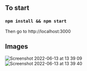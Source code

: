 ## To start

### `npm install && npm start`
Then go to http://localhost:3000

## Images

![Screenshot 2022-06-13 at 13 39 09](https://user-images.githubusercontent.com/70368355/173345975-36a875ad-2909-4422-b59d-73fece09a332.png)
![Screenshot 2022-06-13 at 13 39 40](https://user-images.githubusercontent.com/70368355/173345983-c867ccbe-2cf5-41cb-9c13-36fecbbef5e7.png)
